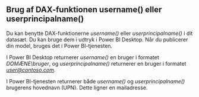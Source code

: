 ## <a name="using-the-username-or-userprincipalname-dax-function"></a>Brug af DAX-funktionen username() eller userprincipalname()
Du kan benytte DAX-funktionerne *username()* eller *userprincipalname()* i dit datasæt. Du kan bruge dem i udtryk i Power BI Desktop. Når du publicerer din model, bruges det i Power BI-tjenesten.

I Power BI Desktop returnerer *username()* en bruger i formatet *DOMÆNE\bruger*, og *userprincipalname()* returnerer en bruger i formatet *user@contoso.com*.

I Power BI-tjenesten returnerer både *username()* og *userprincipalname()* brugerens hovednavn (UPN). Dette ligner en mailadresse.

